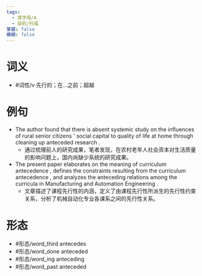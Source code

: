 ```yaml
---
tags:
  - 首字母/A
  - 级别/托福
掌握: false
模糊: false
---
```

# 词义
- #词性/v  先行的；在…之前；超越
# 例句
- The author found that there is absent systemic study on the influences of rural senior citizens ' social capital to quality of life at home through cleaning up anteceded research .
	- 通过梳理前人的研究成果，笔者发现，在农村老年人社会资本对生活质量的影响问题上，国内尚缺少系统的研究成果。
- The present paper elaborates on the meaning of curriculum antecedence , defines the constraints resulting from the curriculum antecedence , and analyzes the anteceding relations among the curricula in Manufacturing and Automation Engineering .
	- 文章描述了课程先行性的内涵，定义了由课程先行性所派生的先行性约束关系，分析了机械自动化专业各课系之间的先行性关系。
# 形态
- #形态/word_third antecedes
- #形态/word_done anteceded
- #形态/word_ing anteceding
- #形态/word_past anteceded
